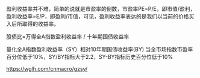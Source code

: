 盈利收益率并不难，简单的说就是市盈率的倒数，市盈率PE=P/E，即市值/盈利，盈利收益率=E/P，即盈利/市值，可见，盈利收益率表达的是我们以当前的价格买入后所取得的收益率。

股债比=万得全A指数盈利收益率 / 十年期国债收益率

量化全A指数盈利收益率（SY）相对10年期国债收益率(BY)
当全市场指数市盈率百分位低于10%，SY/BY指标大于2.2，SY-BY指标历史百分位低于10%


https://wglh.com/cnmacro/gzsy/